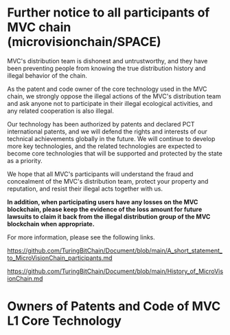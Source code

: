 # Further notice to all participants of MVC chain (microvisionchain/SPACE)

MVC's distribution team is dishonest and untrustworthy, and they have been preventing people from knowing the true distribution history and illegal behavior of the chain.

As the patent and code owner of the core technology used in the MVC chain, we strongly oppose the illegal actions of the MVC's distribution team and ask anyone not to participate in their illegal ecological activities, and any related cooperation is also illegal.

Our technology has been authorized by patents and declared PCT international patents, and we will defend the rights and interests of our technical achievements globally in the future. We will continue to develop more key technologies, and the related technologies are expected to become core technologies that will be supported and protected by the state as a priority.

We hope that all MVC's participants will understand the fraud and concealment of the MVC's distribution team, protect your property and reputation, and resist their illegal acts together with us.

**In addition, when participating users have any losses on the MVC blockchain, please keep the evidence of the loss amount for future lawsuits to claim it back from the illegal distribution group of the MVC blockchain when appropriate.**

For more information, please see the following links.

https://github.com/TuringBitChain/Document/blob/main/A_short_statement_to_MicroVisionChain_participants.md

https://github.com/TuringBitChain/Document/blob/main/History_of_MicroVisionChain.md

# Owners of Patents and Code of MVC L1 Core Technology 
